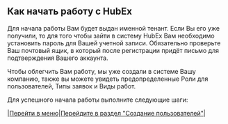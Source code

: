 ## Как начать работу с HubEx
Для начала работы Вам будет выдан именной тенант. Если Вы его уже получили, то для того чтобы зайти в систему HubEx Вам необходимо установить пароль для Вашей учетной записи. Обязательно проверьте Ваш почтовый ящик, в который после регистрации придёт письмо для подтверждения Вашего аккаунта.

Чтобы облегчить Вам работу, мы уже создали в системе Вашу компанию, также вы можете увидеть предопределенные Роли для пользователей, Типы заявок и Виды работ.

Для успешного начала работы выполните следующие шаги:



|[Перейти в меню](http://wiki.hubex.ru)|[Перейдите в раздел "Создание пользователей"](./CreatingUser.md)|
